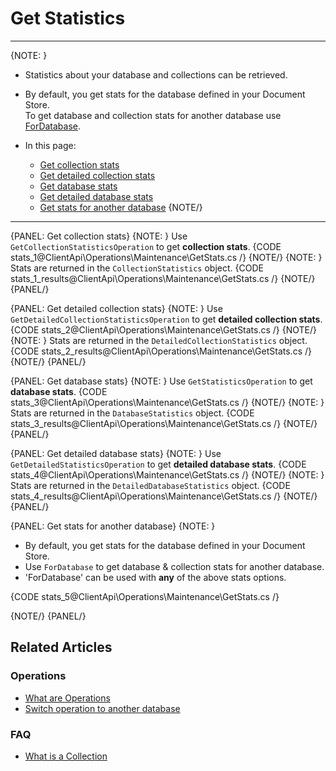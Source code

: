 # Get Statistics

---

{NOTE: }

* Statistics about your database and collections can be retrieved.  

* By default, you get stats for the database defined in your Document Store.   
  To get database and collection stats for another database use [ForDatabase](../../../client-api/operations/maintenance/get-stats#get-stats-for-another-database).  

* In this page:
    * [Get collection stats](../../../client-api/operations/maintenance/get-stats#get-collection-stats)
    * [Get detailed collection stats](../../../client-api/operations/maintenance/get-stats#get-detailed-collection-stats)
    * [Get database stats](../../../client-api/operations/maintenance/get-stats#get-database-stats)
    * [Get detailed database stats](../../../client-api/operations/maintenance/get-stats#get-detailed-database-stats)
    * [Get stats for another database](../../../client-api/operations/maintenance/get-stats#get-stats-for-another-database)
{NOTE/}

---

{PANEL: Get collection stats}
{NOTE: }
Use `GetCollectionStatisticsOperation` to get __collection stats__.
{CODE stats_1@ClientApi\Operations\Maintenance\GetStats.cs /}
{NOTE/}
{NOTE: }
Stats are returned in the `CollectionStatistics` object.
{CODE stats_1_results@ClientApi\Operations\Maintenance\GetStats.cs /}
{NOTE/}
{PANEL/}

{PANEL: Get detailed collection stats}
{NOTE: }
Use `GetDetailedCollectionStatisticsOperation` to get __detailed collection stats__.
{CODE stats_2@ClientApi\Operations\Maintenance\GetStats.cs /}
{NOTE/}
{NOTE: }
Stats are returned in the `DetailedCollectionStatistics` object.
{CODE stats_2_results@ClientApi\Operations\Maintenance\GetStats.cs /}
{NOTE/}
{PANEL/}

{PANEL: Get database stats}
{NOTE: }
Use `GetStatisticsOperation` to get __database stats__.
{CODE stats_3@ClientApi\Operations\Maintenance\GetStats.cs /}
{NOTE/}
{NOTE: }
Stats are returned in the `DatabaseStatistics` object.
{CODE stats_3_results@ClientApi\Operations\Maintenance\GetStats.cs /}
{NOTE/}
{PANEL/}

{PANEL: Get detailed database stats}
{NOTE: }
Use `GetDetailedStatisticsOperation` to get __detailed database stats__.
{CODE stats_4@ClientApi\Operations\Maintenance\GetStats.cs /}
{NOTE/}
{NOTE: }
Stats are returned in the `DetailedDatabaseStatistics` object.
{CODE stats_4_results@ClientApi\Operations\Maintenance\GetStats.cs /}
{NOTE/}
{PANEL/}

{PANEL: Get stats for another database}
{NOTE: }

* By default, you get stats for the database defined in your Document Store.  
* Use `ForDatabase` to get database & collection stats for another database.  
* 'ForDatabase' can be used with __any__ of the above stats options.

{CODE stats_5@ClientApi\Operations\Maintenance\GetStats.cs /}

{NOTE/}
{PANEL/}

## Related Articles

### Operations

- [What are Operations](../../../client-api/operations/what-are-operations)
- [Switch operation to another database](../../../client-api/operations/how-to/switch-operations-to-a-different-database)

### FAQ

- [What is a Collection](../../../client-api/faq/what-is-a-collection)

